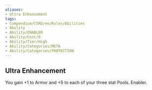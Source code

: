 ```yaml
---
aliases:
- Ultra Enhancement
tags:
- Compendium/CSRD/en/Rules/Abilities
- Ability
- Ability/ENABLER
- Ability/Cost/0
- Ability/Tier/High
- Ability/Categories/META
- Ability/Categories/PROTECTION
---
```


  
## Ultra Enhancement  
You gain +1 to Armor and +5 to each of your three stat Pools. Enabler. 